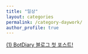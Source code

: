 ```yaml
---
title: "일상"
layout: categories
permalink: /category-daywork/
author_profile: true
---
```

[(1) BotDiary 블로그 첫 포스트!](https://masterjoon.github.io/일상/first)
